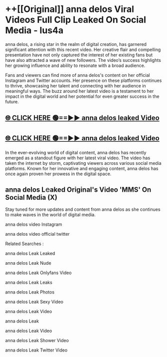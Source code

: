 # ++[[Original]] anna delos Viral Videos Full Clip Leaked On Social Media - lus4a<br>

anna delos, a rising star in the realm of digital creation, has garnered significant attention with this recent video. Her creative flair and compelling presentation have not only captured the interest of her existing fans but have also attracted a wave of new followers. The video’s success highlights her growing influence and ability to resonate with a broad audience.

Fans and viewers can find more of anna delos's content on her official Instagram and Twitter accounts. Her presence on these platforms continues to thrive, showcasing her talent and connecting with her audience in meaningful ways. The buzz around her latest video is a testament to her impact in the digital world and her potential for even greater success in the future.


## [🌐 CLICK HERE 🟢==►► anna delos leaked Video ](https://onlyclips.site?title=anna_delos&ref=git)

## [🌐 CLICK HERE 🟢==►► anna delos leaked Video ](https://onlyclips.site?title=anna_delos&ref=git)


In the ever-evolving world of digital content, anna delos has recently emerged as a standout figure with her latest viral video. The video has taken the internet by storm, captivating viewers across various social media platforms. Known for her innovative and engaging content, anna delos has once again proven her prowess in the digital space.



## anna delos L𝚎aked Original's Video 'MMS' On Social Media (X)


Stay tuned for more updates and content from anna delos as she continues to make waves in the world of digital media.

anna delos video Instagram

anna delos video official twitter


Related Searches :

anna delos Leak Leaked

anna delos Leak Nude

anna delos Leak Onlyfans Video

anna delos Leak Leaks

anna delos Leak Photos

anna delos Leak Sexy Video

anna delos Leak Video

anna delos Leak

anna delos Leak Video

anna delos Leak Shower Video

anna delos Leak Twitter Video

